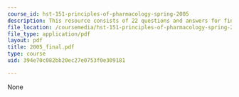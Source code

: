 ```yaml
---
course_id: hst-151-principles-of-pharmacology-spring-2005
description: This resource consists of 22 questions and answers for final exam.
file_location: /coursemedia/hst-151-principles-of-pharmacology-spring-2005/394e70c082bb20ec27e0753f0e309181_2005_final.pdf
file_type: application/pdf
layout: pdf
title: 2005_final.pdf
type: course
uid: 394e70c082bb20ec27e0753f0e309181

---
```

None